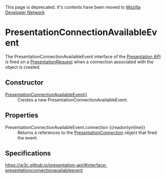 This page is deprecated. It's contents have been moved to [Mozilla Developer Network](https://developer.mozilla.org/en-US/)

# PresentationConnectionAvailableEvent 

The PresentationConnectionAvailableEvent  interface of the [Presentation API](Presentation_API.md) is fired on a [PresentationRequest](PresentationRequest.md) when a connection associated with the object is created. 

## Constructor

<dl>
  <dt><a href="PresentationConnectionAvailableEvent_Constructor.md">PresentationConnectionAvailableEvent()</a></dt>
  <dd>Crestes a new PresentationConnectionAvailableEvent.</dd>
</dl>

## Properties

<dl>
  <dt>PresentationConnectionAvailableEvent.connection {{readonlyinline}}</dt>
  <dd>Returns a references to the <a href="PresentationConnection.md">PresentationConnection</a> object that fired the event.</dd>
</dl>

## Specifications

<https://w3c.github.io/presentation-api/#interface-presentationconnectionavailableevent>
